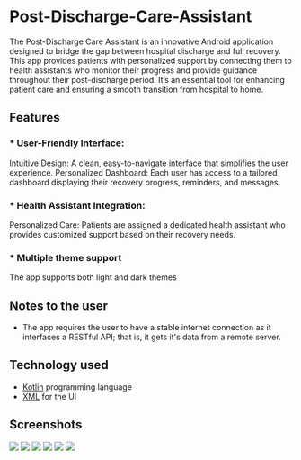 # Post-Discharge-Care-Assistant
The Post-Discharge Care Assistant is an innovative Android application designed to bridge the gap between hospital discharge and full recovery. 
This app provides patients with personalized support by connecting them to health assistants who monitor their progress and provide guidance throughout their post-discharge period. 
It’s an essential tool for enhancing patient care and ensuring a smooth transition from hospital to home.

## Features
### * User-Friendly Interface:
Intuitive Design: A clean, easy-to-navigate interface that simplifies the user experience.
Personalized Dashboard: Each user has access to a tailored dashboard displaying their recovery progress, reminders, and messages.

### * Health Assistant Integration:
Personalized Care: Patients are assigned a dedicated health assistant who provides customized support based on their recovery needs.

### * Multiple theme support
The app supports both light and dark themes

## Notes to the user
 * The app requires the user to have a stable internet connection as it interfaces a RESTful API; that is, it gets it's data from a remote server.

## Technology used
* [Kotlin](https://kotlinlang.org/) programming language
* [XML](https://www.w3schools.com/xml/xml_whatis.asp) for the UI

## Screenshots
![](https://github.com/GitongaMurithi/Post-Discharge-Care-Assistant/blob/main/app/src/main/java/com/example/patientpost_discharge/screenshots/Screenshot%20(133).png)
![](https://github.com/GitongaMurithi/Post-Discharge-Care-Assistant/blob/main/app/src/main/java/com/example/patientpost_discharge/screenshots/Screenshot%20(134).png)
![](https://github.com/GitongaMurithi/Post-Discharge-Care-Assistant/blob/main/app/src/main/java/com/example/patientpost_discharge/screenshots/Screenshot%20(136).png)
![](https://github.com/GitongaMurithi/Post-Discharge-Care-Assistant/blob/main/app/src/main/java/com/example/patientpost_discharge/screenshots/Screenshot%20(137).png)
![](https://github.com/GitongaMurithi/Post-Discharge-Care-Assistant/blob/main/app/src/main/java/com/example/patientpost_discharge/screenshots/Screenshot%20(138).png)
![](https://github.com/GitongaMurithi/Post-Discharge-Care-Assistant/blob/main/app/src/main/java/com/example/patientpost_discharge/screenshots/Screenshot%20(139).png)
